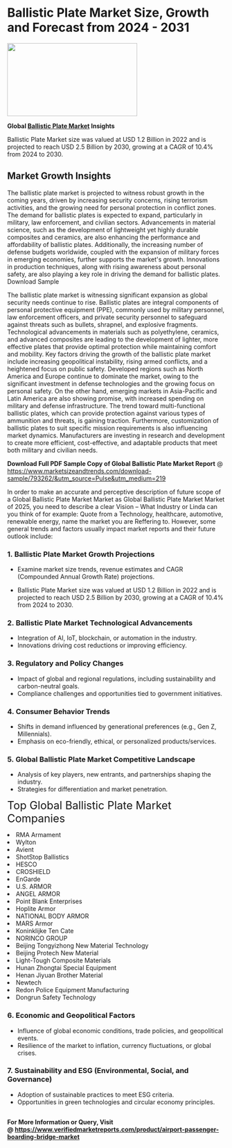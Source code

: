 <H1>Ballistic Plate Market Size, Growth and Forecast from 2024 - 2031</H1><img class="aligncenter size-medium wp-image-584254" src="https://thirdeyenews.in/wp-content/uploads/2024/09/Global-Market-Research-300x168.jpeg" alt="" width="300" height="168" /><p><strong>Global&nbsp;<a href="https://www.marketsizeandtrends.com/download-sample/793262/&amp;utm_source=Pulse&amp;utm_medium=219">Ballistic Plate Market</a> Insights</strong></p><p>Ballistic Plate Market size was valued at USD 1.2 Billion in 2022 and is projected to reach USD 2.5 Billion by 2030, growing at a CAGR of 10.4% from 2024 to 2030.</p><p><h2>Market Growth Insights</h2> <p>The ballistic plate market is projected to witness robust growth in the coming years, driven by increasing security concerns, rising terrorism activities, and the growing need for personal protection in conflict zones. The demand for ballistic plates is expected to expand, particularly in military, law enforcement, and civilian sectors. Advancements in material science, such as the development of lightweight yet highly durable composites and ceramics, are also enhancing the performance and affordability of ballistic plates. Additionally, the increasing number of defense budgets worldwide, coupled with the expansion of military forces in emerging economies, further supports the market's growth. Innovations in production techniques, along with rising awareness about personal safety, are also playing a key role in driving the demand for ballistic plates. Download Sample </p> <p>The ballistic plate market is witnessing significant expansion as global security needs continue to rise. Ballistic plates are integral components of personal protective equipment (PPE), commonly used by military personnel, law enforcement officers, and private security personnel to safeguard against threats such as bullets, shrapnel, and explosive fragments. Technological advancements in materials such as polyethylene, ceramics, and advanced composites are leading to the development of lighter, more effective plates that provide optimal protection while maintaining comfort and mobility. Key factors driving the growth of the ballistic plate market include increasing geopolitical instability, rising armed conflicts, and a heightened focus on public safety. Developed regions such as North America and Europe continue to dominate the market, owing to the significant investment in defense technologies and the growing focus on personal safety. On the other hand, emerging markets in Asia-Pacific and Latin America are also showing promise, with increased spending on military and defense infrastructure. The trend toward multi-functional ballistic plates, which can provide protection against various types of ammunition and threats, is gaining traction. Furthermore, customization of ballistic plates to suit specific mission requirements is also influencing market dynamics. Manufacturers are investing in research and development to create more efficient, cost-effective, and adaptable products that meet both military and civilian needs. </p><p><span class=""><strong>Download Full PDF Sample Copy of Global Ballistic Plate Market Report</strong> @ <a href="https://www.marketsizeandtrends.com/download-sample/793262/&amp;utm_source=Pulse&amp;utm_medium=219" target="_blank">https://www.marketsizeandtrends.com/download-sample/793262/&amp;utm_source=Pulse&amp;utm_medium=219</a></span></p><p>In order to make an accurate and perceptive description of future scope of a Global&nbsp;Ballistic Plate Market Market as Global&nbsp;Ballistic Plate Market Market of 2025, you need to describe a clear Vision &ndash; What Industry or Linda can you think of for example: Quote from a Technology, healthcare, automotive, renewable energy, name the market you are Reffering to. However, some general trends and factors usually impact market reports and their future outlook include:</p><h3>1.&nbsp;<strong>Ballistic Plate Market Growth Projections</strong></h3><ul><li>Examine market size trends, revenue estimates and CAGR (Compounded Annual Growth Rate) projections.</li><li><p>Ballistic Plate Market size was valued at USD 1.2 Billion in 2022 and is projected to reach USD 2.5 Billion by 2030, growing at a CAGR of 10.4% from 2024 to 2030.</p></li></ul><h3>2.&nbsp;<strong>Ballistic Plate Market Technological Advancements</strong></h3><ul><li>Integration of AI, IoT, blockchain, or automation in the industry.</li><li>Innovations driving cost reductions or improving efficiency.</li></ul><h3>3.&nbsp;<strong>Regulatory and Policy Changes</strong></h3><ul><li>Impact of global and regional regulations, including sustainability and carbon-neutral goals.</li><li>Compliance challenges and opportunities tied to government initiatives.</li></ul><h3>4.&nbsp;<strong>Consumer Behavior Trends</strong></h3><ul><li>Shifts in demand influenced by generational preferences (e.g., Gen Z, Millennials).</li><li>Emphasis on eco-friendly, ethical, or personalized products/services.</li></ul><h3>5.&nbsp;<strong>Global Ballistic Plate Market Competitive Landscape</strong></h3><ul><li>Analysis of key players, new entrants, and partnerships shaping the industry.</li><li>Strategies for differentiation and market penetration.</li></ul><p data-pm-slice="1 1 []"><span style="color: inherit; font-family: inherit; font-size: 25px;">Top Global Ballistic Plate Market Companies</span></p><div class="" data-test-id=""><p><li>RMA Armament</li><li> Wylton</li><li> Avient</li><li> ShotStop Ballistics</li><li> HESCO</li><li> CROSHIELD</li><li> EnGarde</li><li> U.S. ARMOR</li><li> ANGEL ARMOR</li><li> Point Blank Enterprises</li><li> Hoplite Armor</li><li> NATIONAL BODY ARMOR</li><li> MARS Armor</li><li> Koninklijke Ten Cate</li><li> NORINCO GROUP</li><li> Beijing Tongyizhong New Material Technology</li><li> Beijing Protech New Material</li><li> Light-Tough Composite Materials</li><li> Hunan Zhongtai Special Equipment</li><li> Henan Jiyuan Brother Material</li><li> Newtech</li><li> Redon Police Equipment Manufacturing</li><li> Dongrun Safety Technology</li></p></div><h3>6.&nbsp;<strong>Economic and Geopolitical Factors</strong></h3><ul><li>Influence of global economic conditions, trade policies, and geopolitical events.</li><li>Resilience of the market to inflation, currency fluctuations, or global crises.</li></ul><h3>7.&nbsp;<strong>Sustainability and ESG (Environmental, Social, and Governance)</strong></h3><ul><li>Adoption of sustainable practices to meet ESG criteria.</li><li>Opportunities in green technologies and circular economy principles.</li></ul><h2><strong style="font-size: 14px;">For More Information or Query, Visit @&nbsp;</strong><a style="background-color: #ffffff; font-size: 14px;" href="https://www.marketsizeandtrends.com/report/ballistic-plate-market/" target="_blank">https://www.verifiedmarketreports.com/product/airport-passenger-boarding-bridge-market</a></h2>
